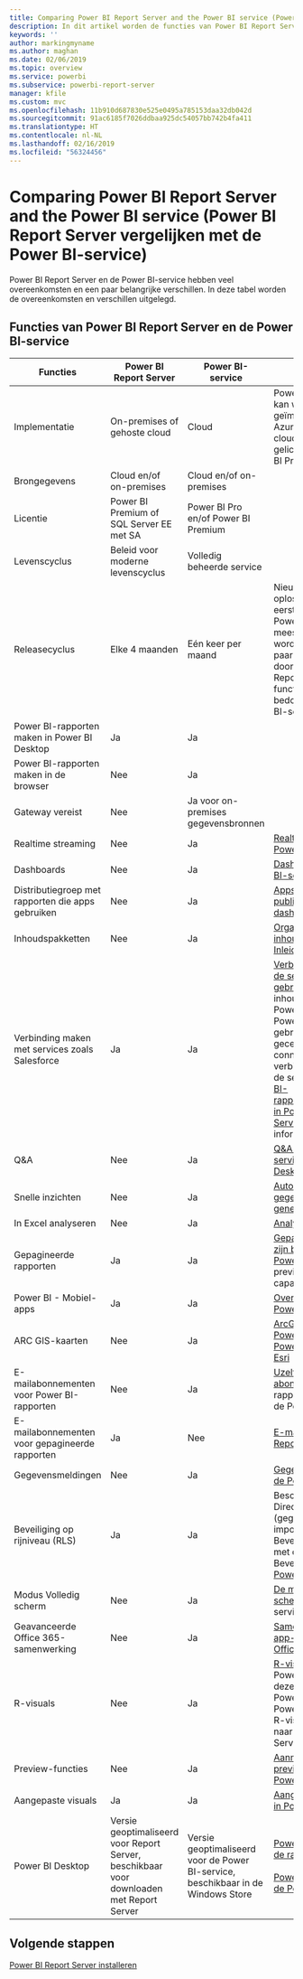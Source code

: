 ```yaml
---
title: Comparing Power BI Report Server and the Power BI service (Power BI Report Server vergelijken met de Power BI-service)
description: In dit artikel worden de functies van Power BI Report Server en de Power BI-service vergeleken.
keywords: ''
author: markingmyname
ms.author: maghan
ms.date: 02/06/2019
ms.topic: overview
ms.service: powerbi
ms.subservice: powerbi-report-server
manager: kfile
ms.custom: mvc
ms.openlocfilehash: 11b910d687830e525e0495a785153daa32db042d
ms.sourcegitcommit: 91ac6185f7026ddbaa925dc54057bb742b4fa411
ms.translationtype: HT
ms.contentlocale: nl-NL
ms.lasthandoff: 02/16/2019
ms.locfileid: "56324456"
---
```

# <a name="comparing-power-bi-report-server-and-the-power-bi-service"></a>Comparing Power BI Report Server and the Power BI service (Power BI Report Server vergelijken met de Power BI-service)

Power BI Report Server en de Power BI-service hebben veel overeenkomsten en een paar belangrijke verschillen. In deze tabel worden de overeenkomsten en verschillen uitgelegd.

## <a name="features-of-power-bi-report-server-and-the-power-bi-service"></a>Functies van Power BI Report Server en de Power BI-service

| Functies | Power BI Report Server | Power BI-service | Opmerkingen |
|---------|---------|---------|---------|
| Implementatie | On-premises of gehoste cloud | Cloud | Power BI Report Server kan worden geïmplementeerd in Azure VM’s (gehoste cloud) indien gelicentieerd via Power BI Premium |
| Brongegevens | Cloud en/of on-premises | Cloud en/of on-premises |  |
| Licentie | Power BI Premium of SQL Server EE met SA | Power BI Pro en/of Power BI Premium | |  
| Levenscyclus | Beleid voor moderne levenscyclus | Volledig beheerde service |  |
| Releasecyclus | Elke 4 maanden | Eén keer per maand | Nieuwste functies en oplossingen worden het eerst uitgebracht in de Power BI-service. De meeste kernfuncties worden in de volgende paar releases doorgevoerd in Power BI Report Server. Sommige functies zijn alleen bedoeld voor de Power BI-service. |
| Power BI-rapporten maken in Power BI Desktop | Ja | Ja |  |
| Power BI-rapporten maken in de browser | Nee | Ja |  |
| Gateway vereist | Nee | Ja voor on-premises gegevensbronnen |  |
| Realtime streaming | Nee | Ja | [Realtimestreaming in Power BI](../service-real-time-streaming.md) |
| Dashboards | Nee | Ja | [Dashboards in de Power BI-service](../consumer/end-user-dashboards.md) |
| Distributiegroep met rapporten die apps gebruiken | Nee | Ja | [Apps maken en publiceren met dashboards en rapporten](../service-create-distribute-apps.md) |
| Inhoudspakketten | Nee | Ja | [Organisatie-inhoudspakketten: Inleiding](../service-organizational-content-pack-introduction.md) |
| Verbinding maken met services zoals Salesforce | Ja | Ja | [Verbinding maken met de services die u gebruikt](../service-connect-to-services.md) met inhoudspakketten in de Power BI-service. In Power BI Report Server gebruikt u gecertificeerde connectors om verbinding te maken met de services. Zie [Power BI-rapportgegevensbronnen in Power BI Report Server](data-sources.md) voor meer informatie. |
| Q&A | Nee | Ja | [Q&A in de Power BI-service en Power BI Desktop](../consumer/end-user-q-and-a.md) 
| Snelle inzichten | Nee | Ja | [Automatisch gegevensinzichten genereren met Power BI](../consumer/end-user-insights.md) |
| In Excel analyseren | Nee | Ja | [Analyseren in Excel](../service-analyze-in-excel.md) 
| Gepagineerde rapporten | Ja | Ja | [Gepagineerde rapporten zijn beschikbaar in de Power BI-service](../paginated-reports-report-builder-power-bi.md) in preview in een Premium-capaciteit (Engelstalig) |
| Power BI - Mobiel-apps | Ja | Ja | [Overzicht van mobiele Power BI-apps](../consumer/mobile/mobile-apps-for-mobile-devices.md) |
| ARC GIS-kaarten | Nee | Ja | [ArcGIS-kaarten in de Power BI-service en Power BI Desktop, door Esri](../visuals/power-bi-visualization-arcgis.md) |
| E-mailabonnementen voor Power BI-rapporten | Nee | Ja | [Uzelf of anderen abonneren](../service-report-subscribe.md) op een rapport of dashboard in de Power BI-service |
| E-mailabonnementen voor gepagineerde rapporten | Ja | Nee | [E-maillevering in Reporting Services](https://docs.microsoft.com/sql/reporting-services/subscriptions/e-mail-delivery-in-reporting-services)  |
| Gegevensmeldingen | Nee | Ja | [Gegevensmeldingen in de Power BI-service](../service-set-data-alerts.md)
| Beveiliging op rijniveau (RLS) | Ja | Ja | Beschikbaar in de DirectQuery-modus (gegevensbron) en in de importmodus <br>Beveiliging op rijniveau met de [Power BI-service](../service-admin-rls.md) <br>Beveiliging op rijniveau in [Power BI Report Server](row-level-security-report-server.md) |
| Modus Volledig scherm | Nee | Ja | [De modus Volledig scherm](../consumer/end-user-focus.md) in de Power BI-service |
| Geavanceerde Office 365-samenwerking | Nee | Ja | [Samenwerken in een app-werkruimte met Office 365](../service-collaborate-power-bi-workspace.md) |
| R-visuals | Nee | Ja | [R-visuals maken](../desktop-r-visuals.md) in Power BI Desktop en deze publiceren naar de Power BI-service. U kunt Power BI-rapporten met R-visuals niet opslaan naar Power BI Report Server.  |
| Preview-functies | Nee | Ja | [Aanmelden voor preview-functies van de Power BI-service](../consumer/end-user-preview-features.md) |
| Aangepaste visuals | Ja | Ja | [Aangepaste visualisaties in Power BI](../power-bi-custom-visuals.md) |
| Power BI Desktop | Versie geoptimaliseerd voor Report Server, beschikbaar voor downloaden met Report Server | Versie geoptimaliseerd voor de Power BI-service, beschikbaar in de Windows Store | [Power BI Desktop voor de rapportserver](https://powerbi.microsoft.com/report-server/) <br><br> [Power BI Desktop voor de Power BI-service](http://aka.ms/pbidesktopstore) |

## <a name="next-steps"></a>Volgende stappen
[Power BI Report Server installeren](install-report-server.md)  



